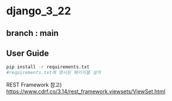 # django_3_22

## branch : main

## User Guide
```bash
pip install -r requirements.txt 
#requirements.txt에 명시된 패키지를 설치
```

REST Framework 참고) https://www.cdrf.co/3.14/rest_framework.viewsets/ViewSet.html
